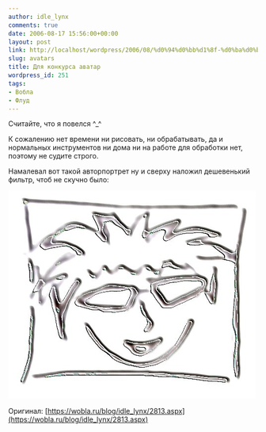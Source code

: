 ```yaml
---
author: idle_lynx
comments: true
date: 2006-08-17 15:56:00+00:00
layout: post
link: http://localhost/wordpress/2006/08/%d0%94%d0%bb%d1%8f-%d0%ba%d0%be%d0%bd%d0%ba%d1%83%d1%80%d1%81%d0%b0-%d0%b0%d0%b2%d0%b0%d1%82%d0%b0%d1%80/
slug: avatars
title: Для конкурса аватар
wordpress_id: 251
tags:
- Вобла
- Флуд
---
```


Считайте, что я повелся ^_^

К сожалению нет времени ни рисовать, ни обрабатывать, да и нормальных инструментов ни дома ни на работе для обработки нет, поэтому не судите строго.

Намалевал вот такой авторпортрет ну и сверху наложил дешевенький фильтр, чтоб не скучно было:

![me](images/2007/05/751ab034-a13f-4b8e-9753-2b6cd2d2af0f.jpg)

Оригинал: [https://wobla.ru/blog/idle_lynx/2813.aspx](https://wobla.ru/blog/idle_lynx/2813.aspx)

